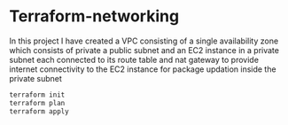 # Terraform-networking
<p>In this project I have created a VPC consisting of a single availability zone which consists of private a  public subnet
and an EC2 instance in a private subnet each connected to its route table and nat gateway to provide internet connectivity to the EC2 instance for package updation inside the private subnet<p>

```bash
terraform init
terraform plan
terraform apply
